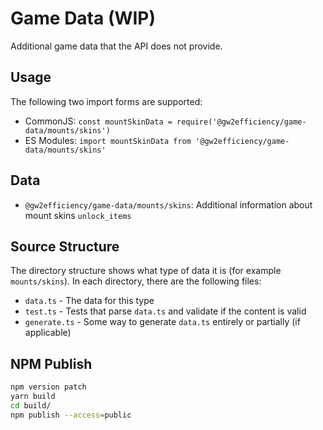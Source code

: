 # Game Data (WIP)

Additional game data that the API does not provide.

## Usage

The following two import forms are supported:

- CommonJS: `const mountSkinData = require('@gw2efficiency/game-data/mounts/skins')`
- ES Modules: `import mountSkinData from '@gw2efficiency/game-data/mounts/skins'`

## Data

- `@gw2efficiency/game-data/mounts/skins`: Additional information about mount skins `unlock_items`

## Source Structure

The directory structure shows what type of data it is (for example `mounts/skins`).
In each directory, there are the following files:

- `data.ts` - The data for this type
- `test.ts` - Tests that parse `data.ts` and validate if the content is valid
- `generate.ts` - Some way to generate `data.ts` entirely or partially (if applicable)

## NPM Publish

```sh
npm version patch
yarn build
cd build/
npm publish --access=public
```
